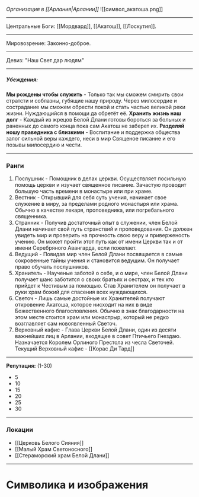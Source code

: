 *Организация в [[Арлания|Арлании]]*
![[символ_акатоша.png]]
_______
Центральные Боги: [[Мордвард]], [[Акатош]], [[Лоскутия]].
_______
Мировозрение: Законно-доброе.
______
Девиз: "Наш Свет дар людям"
_____
##### Убеждения:
**Мы рождены чтобы служить** - Только так мы сможем смирить свои стратсти и соблазны, губящие нашу природу. Через милосердие и сострадание мы сможем обрести покой и стать частью великой реки жизни. Нуждающийся в помощи да обретёт её.
**Хранить жизнь наш долг** - Каждый из жрецов Белой Длани готовы бороться за больных и раненных до самого конца пока сам Акатош не заберет их.
**Разделяй ношу праведника с близкими** - Воспитание и поддержка общества залог сильной веры каждего, неси в мир Священое писание и его позывы милосердию и чести. 
________
### Ранги 
1. Послушник - Помощник в делах церкви. Осуществляет посильную помощь церкви и изучает священное писание. Зачастую проводит большую часть времени в монастыре или при храме.
2. Вестник - Открывший для себя суть учения, начинает свое служение в миру, за пределами родного монастыря или храма. Обычно в качестве лекаря, проповедника, или погребального священника. 
3. Странник - Получив достаточный опыт в служении, член Белой Длани начинает свой путь странствий и проповедования. Он должен увидеть мир и проверить на прочность свою веру и приверженость учению. Он может пройти этот путь как от имени Церкви так и от имени Серебряного Авангарда, если пожелает. 
4. Ведущий - Повидав мир член Белой Длани посвящается в самые сокровенные тайны учения и становится ведущим. Он получает право обучать послушников.
5. Хранитель - Наученые заботой о себе, и о мире, член Белой Длани получает шанс заботится о своих братьях и сестрах, и тех кто прийдет к Честивым за помощью. Став Хранителем он получает в руки храм божий для спасения всех нуждающихся.
6. Светоч - Лишь самые достойные их Хранителей получают откровение Акатоша, которое нисходит на них в виде Божественного благословления. Обычно в знак благодарности на этом месте стоится храм или монастрыр, который не редко возглавляет сам  новоявленный Светоч.
7. Верховный кафис - Глава Церкви Белой Длани, один из десяти важнейших лиц в Арлании, входящее в совет Птичьего Гнездаю. Назначается Королем Орлиного Престола из чесла Светочей. Текущий Верховный кафис - [[Корас Ди Тард]]
_______
**Репутация:** (1-30)
* 5
* 10
* 15
* 20
* 25
* 30
_______
### Локации
* [[Церковь Белого Сияния]]
* [[Малый Храм Светоносного]]
* [[Стераморский храм Белой Длани]]

_______
# Символика и изображения 

